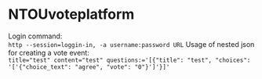 # NTOUvoteplatform
Login command: <br />
  `http --session=loggin-in, -a username:password URL`
Usage of nested json for creating a vote event: <br />
  `title="test" content="test" questions:='[{"title": "test", "choices": '['{"choice_text": "agree", "vote": "0"}']'}]'`
